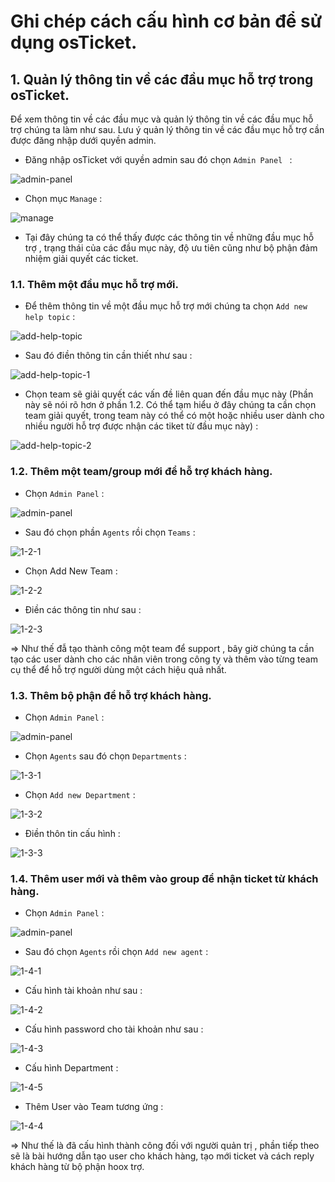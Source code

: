 # Ghi chép cách cấu hình cơ bản để sử dụng osTicket.

## 1. Quản lý thông tin về các đầu mục hỗ trợ trong osTicket.

Để xem thông tin về các đầu mục và quản lý thông tin về các đầu mục hỗ trợ chúng ta làm như sau. Lưu ý quản lý thông 
tin về các đầu mục hỗ trợ cần được đăng nhập dưới quyền admin.

- Đăng nhập osTicket với quyền admin sau đó chọn `Admin Panel ` :

![admin-panel](/images/admin-panel.png)

- Chọn mục `Manage` :

![manage](/images/manage.png)

- Tại đây chúng ta có thể thấy được các thông tin về những đầu mục hỗ trợ , trạng thái của các đầu mục này, độ ưu tiên cũng như bộ phận đảm nhiệm giải quyết các ticket.

### 1.1. Thêm một đầu mục hỗ trợ mới.

- Để thêm thông tin về một đầu mục hỗ trợ mới chúng ta chọn `Add new help topic` :

![add-help-topic](/images/add-help-topic.png)

- Sau đó điền thông tin cần thiết như sau :

![add-help-topic-1](/images/add-help-topic-1.png)

- Chọn team sẽ giải quyết các vấn đề liên quan đến đầu mục này (Phần này sẽ nói rõ hơn ở phần 1.2. Có thể tạm hiểu ở đây chúng ta cần chọn team giải quyết, 
trong team này có thể có một hoặc nhiều user dành cho nhiều người hỗ trợ được nhận các tiket từ đầu mục này) :

![add-help-topic-2](/images/add-help-topic-2.png)

### 1.2. Thêm một team/group mới để hỗ trợ khách hàng.

- Chọn `Admin Panel` :

![admin-panel](/images/admin-panel.png)

- Sau đó chọn phần `Agents` rồi chọn `Teams` :

![1-2-1](/images/1-2-1.png)

- Chọn Add New Team :

![1-2-2](/images/1-2-2.png)

- Điền các thông tin như sau :

![1-2-3](/images/1-2-3.png)

=> Như thế đẫ tạo thành công một team để support , bây giờ chúng ta cần tạo các user dành cho các nhân viên trong công ty và thêm vào từng team cụ thể để hỗ trợ người dùng một cách hiệu quả nhất.

### 1.3. Thêm bộ phận để hỗ trợ khách hàng.

- Chọn `Admin Panel` :

![admin-panel](/images/admin-panel.png)

- Chọn `Agents` sau đó chọn `Departments` :

![1-3-1](/images/1-3-1.png)

- Chọn `Add new Department` :

![1-3-2](/images/1-3-2.png)

- Điền thôn tin cấu hình :

![1-3-3](/images/1-3-3.png)


### 1.4. Thêm user mới và thêm vào group để nhận ticket từ khách hàng.

- Chọn `Admin Panel` :

![admin-panel](/images/admin-panel.png)

- Sau đó chọn `Agents` rồi chọn `Add new agent` :

![1-4-1](/images/1-4-1.png)

- Cấu hình tài khoản như sau :

![1-4-2](/images/1-4-2.png)

- Cấu hình password cho tài khoản như sau :

![1-4-3](/images/1-4-3.png)

- Cấu hình Department :

![1-4-5](/images/1-4-5.png)

- Thêm User vào Team tương ứng :

![1-4-4](/images/1-4-4.png)

=> Như thế là đã cấu hình thành công đối với người quản trị , phần tiếp theo sẽ là bài hướng dẫn tạo user cho khách hàng, tạo mới ticket và cách reply khách hàng từ bộ phận hoox trợ.